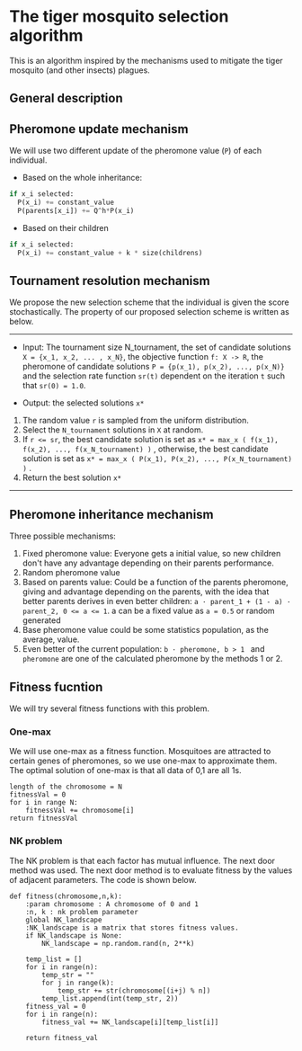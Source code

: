 # The tiger mosquito selection algorithm

This is an algorithm inspired by the mechanisms used to mitigate the tiger mosquito (and other insects) plagues.

## General description

## Pheromone update mechanism

We will use two different update of the pheromone value (`P`) of each individual.

* Based on the whole inheritance:

```python
if x_i selected:
  P(x_i) += constant_value
  P(parents[x_i]) += Q^h*P(x_i)
```

* Based on their children

```python
if x_i selected:
  P(x_i) += constant_value + k * size(childrens)
```


## Tournament resolution mechanism

We propose the new selection scheme that the individual is given the score stochastically.
The property of our proposed selection scheme is written as below.

---

* Input: The tournament size N_tournament, the set of candidate solutions `X = {x_1, x_2, ... , x_N}`, the objective function `f: X -> R`, the pheromone of candidate solutions `P = {p(x_1), p(x_2), ..., p(x_N)}` and the selection rate function `sr(t)` dependent on the iteration `t` such that `sr(0) = 1.0`.

* Output: the selected solutions `x*`

1.	The random value `r` is sampled from the uniform distribution.
2.	Select the `N_tournament` solutions in `X` at random.
3.	If `r <= sr`, the best candidate solution is set as `x* = max_x ( f(x_1), f(x_2), ..., f(x_N_tournament) )` ,
otherwise, the best candidate solution is set as `x* = max_x ( P(x_1), P(x_2), ..., P(x_N_tournament) )` .
4.	Return the best solution `x*`

---

## Pheromone inheritance mechanism
Three possible mechanisms:
1. Fixed pheromone value: Everyone gets a initial value, so new children don't have any advantage depending on their parents performance.
2. Random pheromone value
3. Based on parents value: Could be a function of the parents pheromone, giving and advantage depending on the parents, with the idea that better parents derives in even better children: `a · parent_1 + (1 - a) · parent_2, 0 <= a <= 1`. a can be a fixed value as `a = 0.5` or random generated
4. Base pheromone value could be some statistics  population, as the average, value.
5. Even better of the current population: `b · pheromone, b > 1 ` and `pheromone` are one of the calculated pheromone by the methods 1 or 2.


## Fitness fucntion

We will try several fitness functions with this problem.

### One-max
We will use one-max as a fitness function. Mosquitoes are attracted to certain genes of pheromones, so we use one-max to approximate them. The optimal solution of one-max is that all data of 0,1 are all 1s.
```
length of the chromosome = N
fitnessVal = 0
for i in range N:
    fitnessVal += chromosome[i]
return fitnessVal
```

### NK problem

The NK problem is that each factor has mutual influence. The next door method was used. The next door method is to evaluate fitness by the values of adjacent parameters. The code is shown below.
``` python3
def fitness(chromosome,n,k):
    :param chromosome : A chromosome of 0 and 1
    :n, k : nk problem parameter
    global NK_landscape
    :NK_landscape is a matrix that stores fitness values.
    if NK_landscape is None:
        NK_landscape = np.random.rand(n, 2**k)

    temp_list = []
    for i in range(n):
        temp_str = ""
        for j in range(k):
            temp_str += str(chromosome[(i+j) % n])
        temp_list.append(int(temp_str, 2))
    fitness_val = 0
    for i in range(n):
        fitness_val += NK_landscape[i][temp_list[i]]

    return fitness_val
```
